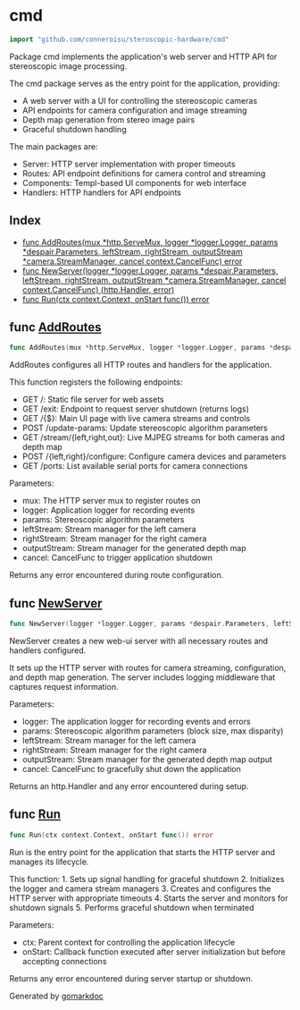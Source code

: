<!-- gomarkdoc:embed:start -->

<!-- Code generated by gomarkdoc. DO NOT EDIT -->

# cmd

```go
import "github.com/conneroisu/steroscopic-hardware/cmd"
```

Package cmd implements the application's web server and HTTP API for stereoscopic image processing.

The cmd package serves as the entry point for the application, providing:

- A web server with a UI for controlling the stereoscopic cameras
- API endpoints for camera configuration and image streaming
- Depth map generation from stereo image pairs
- Graceful shutdown handling

The main packages are:

- Server: HTTP server implementation with proper timeouts
- Routes: API endpoint definitions for camera control and streaming
- Components: Templ\-based UI components for web interface
- Handlers: HTTP handlers for API endpoints

## Index

- [func AddRoutes\(mux \*http.ServeMux, logger \*logger.Logger, params \*despair.Parameters, leftStream, rightStream, outputStream \*camera.StreamManager, cancel context.CancelFunc\) error](<#AddRoutes>)
- [func NewServer\(logger \*logger.Logger, params \*despair.Parameters, leftStream, rightStream, outputStream \*camera.StreamManager, cancel context.CancelFunc\) \(http.Handler, error\)](<#NewServer>)
- [func Run\(ctx context.Context, onStart func\(\)\) error](<#Run>)


<a name="AddRoutes"></a>
## func [AddRoutes](<https://github.com/conneroisu/steroscopic-hardware/blob/main/cmd/routes.go#L42-L48>)

```go
func AddRoutes(mux *http.ServeMux, logger *logger.Logger, params *despair.Parameters, leftStream, rightStream, outputStream *camera.StreamManager, cancel context.CancelFunc) error
```

AddRoutes configures all HTTP routes and handlers for the application.

This function registers the following endpoints:

- GET /: Static file server for web assets
- GET /exit: Endpoint to request server shutdown \(returns logs\)
- GET /\{$\}: Main UI page with live camera streams and controls
- POST /update\-params: Update stereoscopic algorithm parameters
- GET /stream/\{left,right,out\}: Live MJPEG streams for both cameras and depth map
- POST /\{left,right\}/configure: Configure camera devices and parameters
- GET /ports: List available serial ports for camera connections

Parameters:

- mux: The HTTP server mux to register routes on
- logger: Application logger for recording events
- params: Stereoscopic algorithm parameters
- leftStream: Stream manager for the left camera
- rightStream: Stream manager for the right camera
- outputStream: Stream manager for the generated depth map
- cancel: CancelFunc to trigger application shutdown

Returns any error encountered during route configuration.

<a name="NewServer"></a>
## func [NewServer](<https://github.com/conneroisu/steroscopic-hardware/blob/main/cmd/root.go#L63-L68>)

```go
func NewServer(logger *logger.Logger, params *despair.Parameters, leftStream, rightStream, outputStream *camera.StreamManager, cancel context.CancelFunc) (http.Handler, error)
```

NewServer creates a new web\-ui server with all necessary routes and handlers configured.

It sets up the HTTP server with routes for camera streaming, configuration, and depth map generation. The server includes logging middleware that captures request information.

Parameters:

- logger: The application logger for recording events and errors
- params: Stereoscopic algorithm parameters \(block size, max disparity\)
- leftStream: Stream manager for the left camera
- rightStream: Stream manager for the right camera
- outputStream: Stream manager for the generated depth map output
- cancel: CancelFunc to gracefully shut down the application

Returns an http.Handler and any error encountered during setup.

<a name="Run"></a>
## func [Run](<https://github.com/conneroisu/steroscopic-hardware/blob/main/cmd/root.go#L110-L113>)

```go
func Run(ctx context.Context, onStart func()) error
```

Run is the entry point for the application that starts the HTTP server and manages its lifecycle.

This function: 1. Sets up signal handling for graceful shutdown 2. Initializes the logger and camera stream managers 3. Creates and configures the HTTP server with appropriate timeouts 4. Starts the server and monitors for shutdown signals 5. Performs graceful shutdown when terminated

Parameters:

- ctx: Parent context for controlling the application lifecycle
- onStart: Callback function executed after server initialization but before accepting connections

Returns any error encountered during server startup or shutdown.

Generated by [gomarkdoc](<https://github.com/princjef/gomarkdoc>)


<!-- gomarkdoc:embed:end -->
